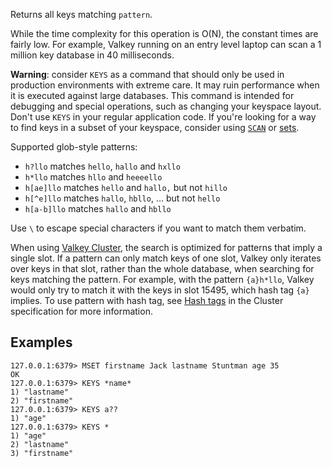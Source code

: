 Returns all keys matching `pattern`.

While the time complexity for this operation is O(N), the constant times are
fairly low.
For example, Valkey running on an entry level laptop can scan a 1 million key
database in 40 milliseconds.

**Warning**: consider `KEYS` as a command that should only be used in production
environments with extreme care.
It may ruin performance when it is executed against large databases.
This command is intended for debugging and special operations, such as changing
your keyspace layout.
Don't use `KEYS` in your regular application code.
If you're looking for a way to find keys in a subset of your keyspace, consider
using [`SCAN`](../commands/scan.md) or [sets][tdts].

[tdts]: ../topics/data-types.md#sets

Supported glob-style patterns:

* `h?llo` matches `hello`, `hallo` and `hxllo`
* `h*llo` matches `hllo` and `heeeello`
* `h[ae]llo` matches `hello` and `hallo,` but not `hillo`
* `h[^e]llo` matches `hallo`, `hbllo`, ... but not `hello`
* `h[a-b]llo` matches `hallo` and `hbllo`

Use `\` to escape special characters if you want to match them verbatim.

When using [Valkey Cluster](../topics/cluster-tutorial.md), the search is optimized for patterns that imply a single slot.
If a pattern can only match keys of one slot,
Valkey only iterates over keys in that slot, rather than the whole database,
when searching for keys matching the pattern.
For example, with the pattern `{a}h*llo`, Valkey would only try to match it with the keys in slot 15495, which hash tag `{a}` implies.
To use pattern with hash tag, see [Hash tags](../topics/cluster-spec.md#hash-tags) in the Cluster specification for more information.

## Examples

```
127.0.0.1:6379> MSET firstname Jack lastname Stuntman age 35
OK
127.0.0.1:6379> KEYS *name*
1) "lastname"
2) "firstname"
127.0.0.1:6379> KEYS a??
1) "age"
127.0.0.1:6379> KEYS *
1) "age"
2) "lastname"
3) "firstname"
```
